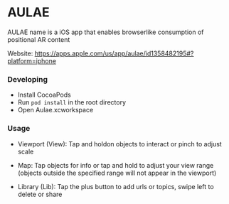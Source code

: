# AULAE

AULAE name is a iOS app that enables browserlike consumption of positional AR content

Website: https://apps.apple.com/us/app/aulae/id1358482195#?platform=iphone


### Developing
* Install CocoaPods
* Run ```pod install``` in the root directory
* Open Aulae.xcworkspace


### Usage

- Viewport (View):
Tap and holdon objects to interact or pinch to adjust scale

- Map:
Tap objects for info or tap and hold to adjust your view range (objects outside the specified range will not appear in the viewport)

- Library (Lib):
Tap the plus button to add urls or topics, swipe left to delete or share
